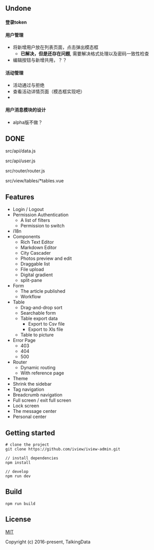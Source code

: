 ## Undone

#### 登录token

#### 用户管理

* 将新增用户放在列表页面，点击弹出模态框
  * **已解决，但是还存在问题**, 需要解决格式处理以及密码一致性检查
* 编辑按钮与新增共用，？？

#### 活动管理

* 活动通过与拒绝
* 查看活动详情页面（模态框实现吧）
* 

#### 用户消息模块的设计

* alpha版不做？

## DONE

src/api/data.js

src/api/user.js

src/router/router.js

src/view/tables/*tables.vue

## Features

- Login / Logout
- Permission Authentication
    - A list of filters
    - Permission to switch
- i18n
- Components
    - Rich Text Editor
    - Markdown Editor
    - City Cascader
    - Photos preview and edit
    - Draggable list
    - File upload
    - Digital gradient
    - split-pane
- Form
    - The article published
    - Workflow
- Table
    - Drag-and-drop sort
    - Searchable form
    - Table export data
        - Export to Csv file
        - Export to Xls file
    - Table to picture
- Error Page
    - 403
    - 404
    - 500
- Router
    - Dynamic routing
    - With reference page
- Theme
- Shrink the sidebar
- Tag navigation
- Breadcrumb navigation
- Full screen / exit full screen
- Lock screen
- The message center
- Personal center

## Getting started
```bush
# clone the project
git clone https://github.com/iview/iview-admin.git

// install dependencies
npm install

// develop
npm run dev
```

## Build
```bush
npm run build
```

## License
[MIT](http://opensource.org/licenses/MIT)

Copyright (c) 2016-present, TalkingData


